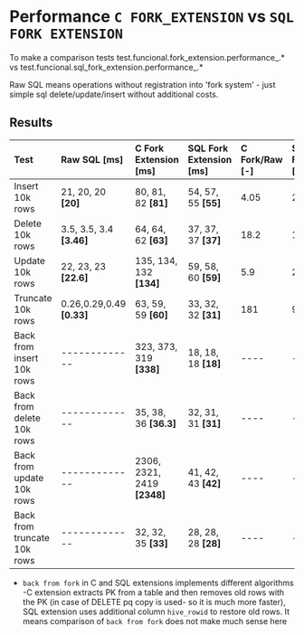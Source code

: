 # Performance `C FORK_EXTENSION` vs `SQL FORK EXTENSION`
To make a comparison tests test.funcional.fork_extension.performance_.* vs test.funcional.sql_fork_extension.performance_.*

Raw SQL means operations without registration into 'fork system' - just simple sql delete/update/insert without additional costs.

## Results
| Test                        | Raw SQL [ms]               | C Fork Extension [ms]      | SQL  Fork Extension [ms] | C Fork/Raw [-] | SQL Fork/Raw [-] | C Fork/Sql Fork [-] |
| :------------------------   | :------------              | :-----------------------   | :----------------------- | :--------      | :--------------  | :-------------------|
| Insert 10k rows             | 21, 20, 20 **[20]**        | 80, 81, 82 **[81]**        | 54, 57, 55 **[55]**      | 4.05           | 2.75             | 1.4                 |
| Delete 10k rows             | 3.5, 3.5, 3.4 **[3.46]**   | 64, 64, 62 **[63]**        | 37, 37, 37 **[37]**      | 18.2           | 10               | 1.7                 |
| Update 10k rows             | 22, 23, 23 **[22.6]**      | 135, 134, 132 **[134]**    | 59, 58, 60 **[59]**      | 5.9            | 2.6              | 2.23                |
| Truncate 10k rows           | 0.26,0.29,0.49 **[0.33]**  | 63, 59, 59 **[60]**        | 33, 32, 32 **[31]**      | 181            | 93               | 1.93                |
| Back from insert 10k rows   | -------------              | 323, 373, 319 **[338]**    | 18, 18, 18 **[18]**      | ----           | ----             | 17                  |
| Back from delete 10k rows   | -------------              | 35, 38, 36 **[36.3]**      | 32, 31, 31 **[31]**      | ----           | ----             | 1.17                |
| Back from update 10k rows   | -------------              | 2306, 2321, 2419 **[2348]**| 41, 42, 43 **[42]**      | ----           | ----             | 57                  |
| Back from truncate 10k rows | -------------              | 32, 32, 35 **[33]**        | 28, 28, 28 **[28]**      | ----           | ----             | 1.17                |

* `back from fork` in C and SQL extensions implements different algorithms -C extension extracts PK from a table and
  then removes old rows with the PK (in case of DELETE pq copy is used- so it is much more faster), SQL extension uses additional column `hive_rowid` to restore old rows. It means comparison of `back from fork`
  does not make much sense here
  